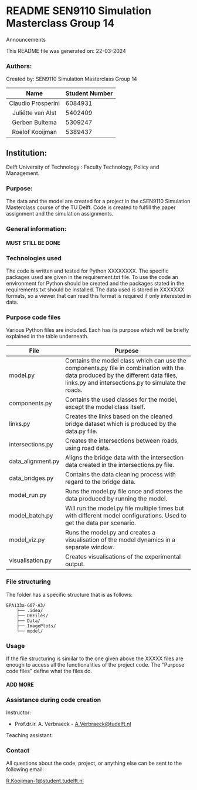 
# README SEN9110 Simulation Masterclass Group 14

Announcements

This README file was generated on: 22-03-2024

### Authors:
Created by: SEN9110 Simulation Masterclass Group 14

|        Name         | Student Number |
|:-------------------:|:---------------|
|    Claudio Prosperini     | 6084931        |
|    Juliëtte van Alst    | 5402409        |
|  Gerben Bultema  | 5309247        |
|   Roelof Kooijman   | 5389437        |


## Institution:

Delft University of Technology : Faculty Technology, Policy and Management.

### Purpose:

The data and the model are created for a project in the cSEN9110 Simulation Masterclass course of the TU Delft. Code is created to fulfill the paper assignment and the simulation assignments.

### General information:

#### MUST STILL BE DONE

### Technologies used

The code is written and tested for Python XXXXXXXX. The specific packages used are given in the requirement.txt file. To use the code an environment for Python should be created and the packages stated in the requirements.txt should be installed. The data used is stored in XXXXXXX formats, so a viewer that can read this format is required if only interested in data.

### Purpose code files

Various Python files are included. Each has its purpose which will be briefly explained in the table underneath.

| File             | Purpose                                                                                                                                                                                |
|------------------|----------------------------------------------------------------------------------------------------------------------------------------------------------------------------------------|
| model.py         | Contains the model class which can use the components.py file in combination with the data produced by the different data files,  links.py and intersections.py to simulate the roads. |
| components.py    | Contains the used classes for the model, except the model class itself.                                                                                                                |
| links.py         | Creates the links based on the cleaned bridge dataset which is produced by the data.py file.                                                                                           |
| intersections.py | Creates the intersections between roads, using road data.                                                                                                                              |
| data_alignment.py | Aligns the bridge data with the intersection data created in the intersections.py file.                                                                                                |
| data_bridges.py  | Contains the data cleaning process with regard to the bridge data.                                                                                                                     |
| model_run.py     | Runs the model.py file once and stores the data produced by running the model.                                                                                                         |
| model_batch.py   | Will run the model.py file multiple times but with different model configurations. Used to get the data per scenario.                                                                  |
| model_viz.py     | Runs the model.py and creates a visualisation of the model dynamics in a separate window.                                                                                              |
| visualisation.py | Creates visualisations of the experimental output.                                                                                                                                     |

### File structuring
The folder has a specific structure that is as follows:

    EPA133a-G07-A3/
        ├── .idea/
        ├── DBFiles/
        ├── Data/
        ├── ImagePlots/
        └── model/

### Usage

If the file structuring is similar to the one given above the XXXXX files are enough to access all the functionalities of the project code. The "Purpose code files" define what the files do.
#### ADD MORE


### Assistance during code creation

Instructor:
-   Prof.dr.ir. A. Verbraeck - [A.Verbraeck@tudelft.nl](mailto:A.Verbraeck@tudelft.nl)

Teaching assistant:


### Contact

All questions about the code, project, or anything else can be sent to the following email:

[R.Kooijman-1@student.tudelft.nl](mailto:R.Kooijman-1@student.tudelft.nl)
